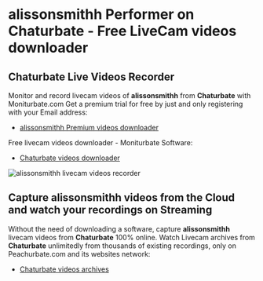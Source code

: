 # alissonsmithh Performer on Chaturbate - Free LiveCam videos downloader

## Chaturbate Live Videos Recorder

Monitor and record livecam videos of **alissonsmithh** from **Chaturbate** with Moniturbate.com
Get a premium trial for free by just and only registering with your Email address:
* [alissonsmithh Premium videos downloader](https://moniturbate.com/request-demo-licence-key.html)

Free livecam videos downloader - Moniturbate Software:
* [Chaturbate videos downloader](https://moniturbate.com/moniturbate-download-software.html)

![alissonsmithh livecam videos recorder](https://peachurnet.com/templates/moniturbate-software.png)


## Capture alissonsmithh videos from the Cloud and watch your recordings on Streaming

Without the need of downloading a software, capture **alissonsmithh** livecam videos from **Chaturbate** 100% online.
Watch Livecam archives from **Chaturbate** unlimitedly from thousands of existing recordings, only on Peachurbate.com and its websites network:
* [Chaturbate videos archives](https://peachurnet.com/)